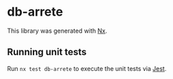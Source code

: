 # db-arrete

This library was generated with [Nx](https://nx.dev).

## Running unit tests

Run `nx test db-arrete` to execute the unit tests via [Jest](https://jestjs.io).
